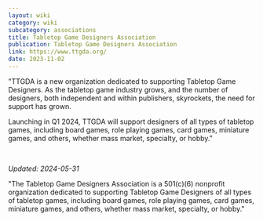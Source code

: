```yaml
---
layout: wiki
category: wiki
subcategory: associations
title: Tabletop Game Designers Association
publication: Tabletop Game Designers Association
link: https://www.ttgda.org/
date: 2023-11-02
---
```


"TTGDA is a new organization dedicated to supporting Tabletop Game Designers. As the tabletop game industry grows, and the number of designers, both independent and within publishers, skyrockets, the need for support has grown.

Launching in Q1 2024, TTGDA will support designers of all types of tabletop games, including board games, role playing games, card games, miniature games, and others, whether mass market, specialty, or hobby."

<br>

*Updated: 2024-05-31*

"The Tabletop Game Designers Association is a 501(c)(6) nonprofit organization dedicated to supporting Tabletop Game Designers of all types of tabletop games, including board games, role playing games, card games, miniature games, and others, whether mass market, specialty, or hobby."
